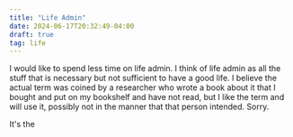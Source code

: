 ```yaml
---
title: "Life Admin"
date: 2024-06-17T20:32:49-04:00
draft: true
tag: life
---
```


I would like to spend less time on life admin. I think of life admin as all the stuff that is necessary but not sufficient to have a good life. I believe the actual term was coined by a researcher who wrote a book about it that I bought and put on my bookshelf and have not read, but I like the term and will use it, possibly not in the manner that that person intended. Sorry.

It's the
